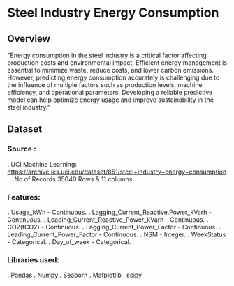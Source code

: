 # Steel Industry Energy Consumption

## Overview 
 
"Energy consumption in the steel industry is a critical factor affecting production costs and environmental impact. Efficient energy management is essential to minimize waste, reduce costs, and lower carbon emissions. However, predicting energy consumption accurately is challenging due to the influence of multiple factors such as production levels, machine efficiency, and operational parameters. Developing a reliable predictive model can help optimize energy usage and improve sustainability in the steel industry." 

## Dataset 

### Source :

 .  UCI Machine Learning: https://archive.ics.uci.edu/dataset/851/steel+industry+energy+consumption.
 .  No of Records 35040 Rows & 11 columns


### Features:  

**.**   Usage_kWh - Continuous.
**.** Lagging_Current_Reactive.Power_kVarh - Continuous.
**.** Leading_Current_Reactive_Power_kVarh - Continuous.
**.** CO2(tCO2) - Continuous.
**.** Lagging_Current_Power_Factor - Continuous.
**.** Leading_Current_Power_Factor - Continuous.
**.** NSM - Integer.
**.** WeekStatus - Categorical.
**.** Day_of_week - Categorical. 

### Libraries used:
 
 . Pandas 
 . Numpy
 . Seaborn
 . Matplotlib
 . scipy 


